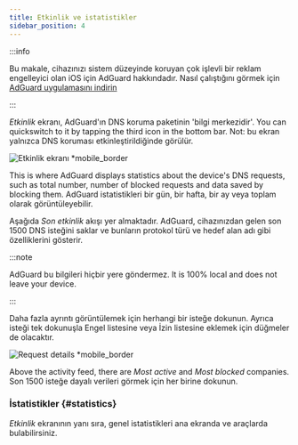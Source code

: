 ```yaml
---
title: Etkinlik ve istatistikler
sidebar_position: 4
---
```


:::info

Bu makale, cihazınızı sistem düzeyinde koruyan çok işlevli bir reklam engelleyici olan iOS için AdGuard hakkındadır. Nasıl çalıştığını görmek için [AdGuard uygulamasını indirin](https://agrd.io/download-kb-adblock)

:::

_Etkinlik_ ekranı, AdGuard'ın DNS koruma paketinin 'bilgi merkezidir'. You can quickswitch to it by tapping the third icon in the bottom bar. Not: bu ekran yalnızca DNS koruması etkinleştirildiğinde görülür.

![Etkinlik ekranı \*mobile_border](https://cdn.adtidy.org/content/github/ad_blocker/ios/activity.png)

This is where AdGuard displays statistics about the device's DNS requests, such as total number, number of blocked requests and data saved by blocking them. AdGuard istatistikleri bir gün, bir hafta, bir ay veya toplam olarak görüntüleyebilir.

Aşağıda _Son etkinlik_ akışı yer almaktadır. AdGuard, cihazınızdan gelen son 1500 DNS isteğini saklar ve bunların protokol türü ve hedef alan adı gibi özelliklerini gösterir.

:::note

AdGuard bu bilgileri hiçbir yere göndermez. It is 100% local and does not leave your device.

:::

Daha fazla ayrıntı görüntülemek için herhangi bir isteğe dokunun. Ayrıca isteği tek dokunuşla Engel listesine veya İzin listesine eklemek için düğmeler de olacaktır.

![Request details \*mobile_border](https://cdn.adtidy.org/public/Adguard/kb/iOS/features/request_info_en.jpeg)

Above the activity feed, there are _Most active_ and _Most blocked_ companies. Son 1500 isteğe dayalı verileri görmek için her birine dokunun.

### İstatistikler {#statistics}

_Etkinlik_ ekranının yanı sıra, genel istatistikleri ana ekranda ve araçlarda bulabilirsiniz.
